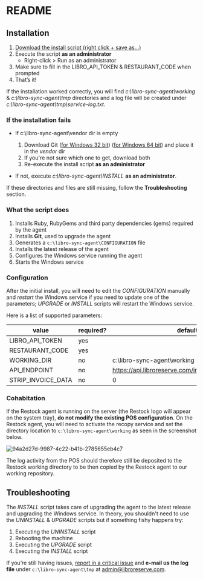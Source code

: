 # README

## Installation

1. [Download the install script (right click + save as...)](https://raw.githubusercontent.com/libroreserve/sync-agent/master/lib/install.bat)
2. Execute the script **as an administrator**
    * Right-click > Run as an administrator
3. Make sure to fill in the LIBRO_API_TOKEN & RESTAURANT_CODE when prompted
4. That’s it!

If the installation worked correctly, you will find *c:\libro-sync-agent\working* & *c:\libro-sync-agent\tmp* directories and a log file will be created under *c:\libro-sync-agent\tmp\service-log.txt*.

### If the installation fails

* If c:\libro-sync-agent\vendor dir is empty
    1. Download Git ([for Windows 32 bit](https://github.com/libroreserve/sync-agent/raw/downloads/vendor/Git-2.20.1-32-bit.exe)) ([for Windows 64 bit](https://github.com/libroreserve/sync-agent/raw/downloads/vendor/Git-2.20.1-64-bit.exe)) and place it in the *vendor* dir
    2. If you're not sure which one to get, download both
    3. Re-execute the install script **as an administrator**

* If not, execute *c:\libro-sync-agent\INSTALL* **as an administrator**.

If these directories and files are still missing, follow the **Troubleshooting** section.

### What the script does

1. Installs Ruby, RubyGems and third party dependencies (gems) required by the agent
2. Installs **Git**, used to upgrade the agent
3. Generates a `c:\libro-sync-agent\CONFIGURATION` file
4. Installs the latest release of the agent
5. Configures the Windows service running the agent
6. Starts the Windows service

### Configuration

After the initial install, you will need to edit the *CONFIGURATION* manually and *restart* the Windows service if you need to update one of the parameters; *UPGRADE* or *INSTALL* scripts will restart the Windows service.

Here is a list of supported parameters:

value              | required? | default                                              |
-------------------|-----------|------------------------------------------------------|
LIBRO_API_TOKEN    | yes       |                                                      |
RESTAURANT_CODE    | yes       |                                                      |
WORKING_DIR        | no        | c:\libro-sync-agent\working                          |
API_ENDPOINT       | no        | https://api.libroreserve.com/inbound/maitre_d/status |
STRIP_INVOICE_DATA | no        | 0                                                    |

### Cohabitation

If the Restock agent is running on the server (the Restock logo will appear on the system tray), <b>do not modify the existing POS configuration</b>. On the Restock agent, you will need to activate the recopy service and set the directory location to `c:\libro-sync-agent\working` as seen in the screenshot below.

![94a2d27d-9987-4c22-b41b-2785655eb4c7](https://user-images.githubusercontent.com/77757014/167418339-9259abd4-38f8-477c-bb59-f36c1283c7ad.png)

The log activity from the POS should therefore still be deposited to the Restock working directory to be then copied by the Restock agent to our working repository.

## Troubleshooting

The *INSTALL* script takes care of upgrading the agent to the latest release and upgrading the Windows service.
In theory, you shouldn't need to use the *UNINSTALL* & *UPGRADE* scripts but if something fishy happens try:

1. Executing the *UNINSTALL* script
2. Rebooting the machine
3. Executing the *UPGRADE* script
4. Executing the *INSTALL* script

If you’re still having issues, [report in a critical issue](https://github.com/libroreserve/sync-agent/issues) and **e-mail us the log file** under `c:\libro-sync-agent\tmp` at admin@libroreserve.com.
